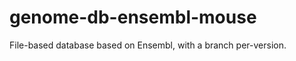 genome-db-ensembl-mouse
=======================

File-based database based on Ensembl, with a branch per-version.